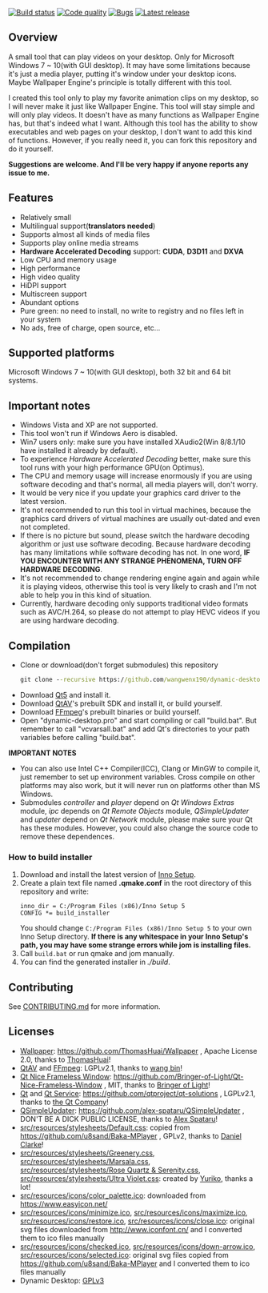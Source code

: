 [![Build status](https://ci.appveyor.com/api/projects/status/7n23thxiormp6oar/branch/develop?svg=true)](https://ci.appveyor.com/project/wangwenx190/dynamic-desktop/branch/develop)
[![Code quality](https://api.codacy.com/project/badge/Grade/b41d1d384abe4f81a9613945cf654ff6)](https://www.codacy.com/app/wangwenx190/dynamic-desktop?utm_source=github.com&amp;utm_medium=referral&amp;utm_content=wangwenx190/dynamic-desktop&amp;utm_campaign=Badge_Grade)
[![Bugs](https://img.shields.io/github/issues/wangwenx190/dynamic-desktop/bug.svg)](https://github.com/wangwenx190/dynamic-desktop/issues?utf8=✓&q=is%3Aissue+is%3Aopen+label%3Abug)
[![Latest release](https://img.shields.io/github/downloads/wangwenx190/dynamic-desktop/total.svg)](https://github.com/wangwenx190/dynamic-desktop/releases/latest)

## Overview
A small tool that can play videos on your desktop. Only for Microsoft Windows 7 ~ 10(with GUI desktop). It may have some limitations because it's just a media player, putting it's window under your desktop icons. Maybe Wallpaper Engine's principle is totally different with this tool.

I created this tool only to play my favorite animation clips on my desktop, so I will never make it just like Wallpaper Engine. This tool will stay simple and will only play videos. It doesn't have as many functions as Wallpaper Engine has, but that's indeed what I want. Although this tool has the ability to show executables and web pages on your desktop, I don't want to add this kind of functions. However, if you really need it, you can fork this repository and do it yourself.

**Suggestions are welcome. And I'll be very happy if anyone reports any issue to me.**

## Features
- Relatively small
- Multilingual support(**translators needed**)
- Supports almost all kinds of media files
- Supports play online media streams
- **Hardware Accelerated Decoding** support: **CUDA**, **D3D11** and **DXVA**
- Low CPU and memory usage
- High performance
- High video quality
- HiDPI support
- Multiscreen support
- Abundant options
- Pure green: no need to install, no write to registry and no files left in your system
- No ads, free of charge, open source, etc...

## Supported platforms
Microsoft Windows 7 ~ 10(with GUI desktop), both 32 bit and 64 bit systems.

## Important notes
- Windows Vista and XP are not supported.
- This tool won't run if Windows Aero is disabled.
- Win7 users only: make sure you have installed XAudio2(Win 8/8.1/10 have installed it already by default).
- To experience *Hardware Accelerated Decoding* better, make sure this tool runs with your high performance GPU(on Optimus).
- The CPU and memory usage will increase enormously if you are using software decoding and that's normal, all media players will, don't worry.
- It would be very nice if you update your graphics card driver to the latest version.
- It's not recommended to run this tool in virtual machines, because the graphics card drivers of virtual machines are usually out-dated and even not completed.
- If there is no picture but sound, please switch the hardware decoding algorithm or just use software decoding. Because hardware decoding has many limitations while software decoding has not. In one word, **IF YOU ENCOUNTER WITH ANY STRANGE PHENOMENA, TURN OFF HARDWARE DECODING**.
- It's not recommended to change rendering engine again and again while it is playing videos, otherwise this tool is very likely to crash and I'm not able to help you in this kind of situation.
- Currently, hardware decoding only supports traditional video formats such as AVC/H.264, so please do not attempt to play HEVC videos if you are using hardware decoding.

## Compilation
- Clone or download(don't forget submodules) this repository
   ```bat
   git clone --recursive https://github.com/wangwenx190/dynamic-desktop.git
   ```
- Download [Qt5](http://download.qt.io/archive/qt/) and install it.
- Download [QtAV](https://github.com/wang-bin/QtAV)'s prebuilt SDK and install it, or build yourself.
- Download [FFmpeg](https://github.com/wang-bin/avbuild)'s prebuilt binaries or build yourself.
- Open "dynamic-desktop.pro" and start compiling or call "build.bat". But remember to call "vcvarsall.bat" and add Qt's directories to your path variables before calling "build.bat".

**IMPORTANT NOTES**
- You can also use Intel C++ Compiler(ICC), Clang or MinGW to compile it, just remember to set up environment variables. Cross compile on other platforms may also work, but it will never run on platforms other than MS Windows.
- Submodules *controller* and *player* depend on *Qt Windows Extras* module, *ipc* depends on *Qt Remote Objects* module, *QSimpleUpdater* and *updater* depend on *Qt Network* module, please make sure your Qt has these modules. However, you could also change the source code to remove these dependences.

### How to build installer
1. Download and install the latest version of [Inno Setup](http://jrsoftware.org/isdl.php).
2. Create a plain text file named **.qmake.conf** in the root directory of this repository and write:
   ```text
   inno_dir = C:/Program Files (x86)/Inno Setup 5
   CONFIG *= build_installer
   ```
   You should change `C:/Program Files (x86)/Inno Setup 5` to your own Inno Setup directory. **If there is any whitespace in your Inno Setup's path, you may have some strange errors while jom is installing files.**
3. Call `build.bat` or run qmake and jom manually.
4. You can find the generated installer in *./build*.

## Contributing
See [CONTRIBUTING.md](/CONTRIBUTING.md) for more information.

## Licenses
- [Wallpaper](/src/3rdparty/wallpaper): https://github.com/ThomasHuai/Wallpaper , Apache License 2.0, thanks to [ThomasHuai](https://github.com/ThomasHuai)!
- [QtAV](https://github.com/wang-bin/QtAV) and [FFmpeg](https://github.com/wang-bin/avbuild): LGPLv2.1, thanks to [wang bin](https://github.com/wang-bin)!
- [Qt Nice Frameless Window](/src/3rdparty/qtniceframelesswindow): https://github.com/Bringer-of-Light/Qt-Nice-Frameless-Window , MIT, thanks to [Bringer of Light](https://github.com/Bringer-of-Light)!
- [Qt](http://download.qt.io/archive/qt/) and [Qt Service](/src/3rdparty/qtservice): https://github.com/qtproject/qt-solutions , LGPLv2.1, thanks to [the Qt Company](https://www.qt.io/)!
- [QSimpleUpdater](/src/3rdparty/qsimpleupdater): https://github.com/alex-spataru/QSimpleUpdater , DON'T BE A DICK PUBLIC LICENSE, thanks to [Alex Spataru](https://github.com/alex-spataru)!
- [src/resources/stylesheets/Default.css](/src/resources/stylesheets/Default.css): copied from https://github.com/u8sand/Baka-MPlayer , GPLv2, thanks to [Daniel Clarke](https://github.com/u8sand)!
- [src/resources/stylesheets/Greenery.css](/src/resources/stylesheets/Greenery.css), [src/resources/stylesheets/Marsala.css](/src/resources/stylesheets/Marsala.css), [src/resources/stylesheets/Rose&nbsp;Quartz&nbsp;&amp;&nbsp;Serenity.css](/src/resources/stylesheets/Rose%20Quartz%20&%20Serenity.css), [src/resources/stylesheets/Ultra&nbsp;Violet.css](/src/resources/stylesheets/Ultra%20Violet.css): created by [Yuriko](https://github.com/GA-1101), thanks a lot!
- [src/resources/icons/color_palette.ico](/src/resources/icons/color_palette.ico): downloaded from https://www.easyicon.net/
- [src/resources/icons/minimize.ico](/src/resources/icons/minimize.ico), [src/resources/icons/maximize.ico](/src/resources/icons/maximize.ico), [src/resources/icons/restore.ico](/src/resources/icons/restore.ico), [src/resources/icons/close.ico](/src/resources/icons/close.ico): original svg files downloaded from http://www.iconfont.cn/ and I converted them to ico files manually
- [src/resources/icons/checked.ico](/src/resources/icons/checked.ico), [src/resources/icons/down-arrow.ico](/src/resources/icons/down-arrow.ico), [src/resources/icons/selected.ico](/src/resources/icons/selected.ico): original svg files copied from https://github.com/u8sand/Baka-MPlayer and I converted them to ico files manually
- Dynamic Desktop: [GPLv3](/LICENSE.md)
